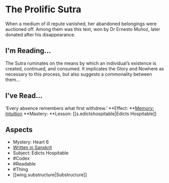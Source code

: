 # The Prolific Sutra
When a medium of ill repute vanished, her abandoned belongings were auctioned off. Among them was this text, won by Dr Ernesto Muñoz, later donated after his disappearance.
## I'm Reading...
The Sutra ruminates on the means by which an individual’s existence is created, continued, and consumed. It implicates the Glory and Nowhere as necessary to this process, but also suggests a commonality between them…
## I've Read...
‘Every absence remembers what first withdrew.’
**Effect: **[Memory: Intuition](https://uadaf.theevilroot.xyz/rowenarium/element/mem.intuition)
**Mastery: **Lesson: [[s.edictshospitable|Edicts Hospitable]]
## Aspects
- Mystery: Heart 6
- [Written in Sanskrit](https://uadaf.theevilroot.xyz/rowenarium/element/w.sanskrit)
- Subject: Edicts Hospitable
- #Codex
- #Readable
- #Thing
- [[wing.substructure|Substructure]]
